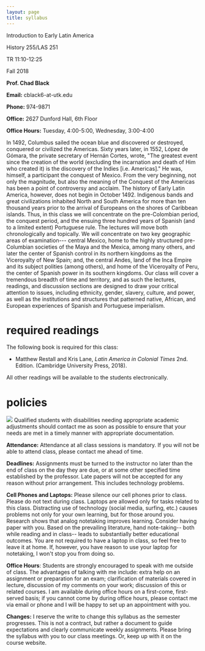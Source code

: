 ```yaml
---
layout: page
title: syllabus
---
```


Introduction to Early Latin America

History 255/LAS 251 

TR 11:10-12:25

Fall 2018

**Prof. Chad Black**

**Email:** cblack6-at-utk.edu

**Phone:** 974-9871

**Office:** 2627 Dunford Hall, 6th Floor

**Office Hours:** Tuesday, 4:00-5:00, Wednesday, 3:00-4:00

In 1492, Columbus sailed the ocean blue and discovered or destroyed, conquered
or civilized the Americas. Sixty years later, in 1552, López de Gómara, the
private secretary of Hernán Cortes, wrote, "The greatest event since the
creation of the world (excluding the incarnation and death of Him who created
it) is the discovery of the Indies \[i.e. Americas\]." He was, himself,
a participant the conquest of Mexico. From the very beginning, not only the
magnitude, but also the meaning of the Conquest of the Americas has been
a point of controversy and acclaim. The history of Early Latin America,
however, does not begin in October 1492. Indigenous bands and great
civilizations inhabited North and South America for more than ten thousand
years prior to the arrival of Europeans on the shores of Caribbean islands.
Thus, in this class we will concentrate on the pre-Colombian period, the
conquest period, and the ensuing three hundred years of Spanish (and to
a limited extent) Portuguese rule. The lectures will move both chronologically
and topically. We will concentrate on two key geographic areas of
examination--- central Mexico, home to the highly structured pre-Columbian
societies of the Maya and the Mexica, among many others, and later the center
of Spanish control in its northern kingdoms as the Viceroyalty of New Spain;
and, the central Andes, land of the Inca Empire and its subject polities (among
others), and home of the Viceroyalty of Peru, the center of Spanish power in
its southern kingdoms. Our class will cover a tremendous breadth of time and
territory, and as such the lectures, readings, and discussion sections are
designed to draw your critical attention to issues, including ethnicity,
gender, slavery, culture, and power, as well as the institutions and structures
that patterned native, African, and European experiences of Spanish and
Portuguese imperialism. 

# required readings

The following book is required for this class:

* Matthew Restall and Kris Lane, *Latin America in Colonial Times* 2nd.
Edition. (Cambridge University Press, 2018).

All other readings will be available to the students electronically.

# policies


![](http://chadblack.net/511S2012/media/images/disability.png) Qualified
students with disabilities needing appropriate academic adjustments should
contact me as soon as possible to ensure that your needs are met in a timely
manner with appropriate documentation.

**Attendance:** Attendance at all class sessions is mandatory. If you will not be able to attend
class, please contact me ahead of time.

**Deadlines:** Assignments must be turned to the instructor no later than the
end of class on the day they are due, or at some other specified time
established by the professor. Late papers will not be accepted
for any reason without prior arrangement. This includes technology problems.

**Cell Phones and Laptops:** Please silence our cell phones prior to class.
Please do not text during class. Laptops are allowed only for tasks
related to this class. Distracting use of technology (social media,
surfing, etc.) causes problems not only for your own learning, but for
those around you. Research shows that analog notetaking improves learning.
Consider having paper with you. Based on the prevailing
literature, hand note-taking-- both while reading and in class-- leads to
substantially better educational outcomes. You are not required to have a laptop
in class, so feel free to leave it at home. If, however, you have reason to use
your laptop for notetaking, I won't stop you from doing so.

**Office Hours**: Students are strongly encouraged to speak with me outside of
class. The advantages of talking with me include: extra help on an assignment
or preparation for an exam; clarification of materials covered in lecture,
discussion of my comments on your work; discussion of this or related courses.
I am available during office hours on a first-come, first-served basis; if you
cannot come by during office hours, please contact me via email or phone and I
will be happy to set up an appointment with you.

**Changes:** I reserve the write to change this syllabus as the semester
progresses. This is not a contract, but rather a document to guide expectations
and clearly communicate weekly assignments. Please bring the syllabus with you
to our class meetings. Or, keep up with it on the course website.


